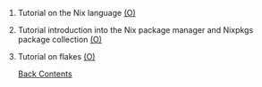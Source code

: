 1. Tutorial on the Nix language [(O)](https://nixcloud.io/tour/?id=introduction/nix)
2. Tutorial introduction into the Nix package manager and Nixpkgs package collection [(O)](https://nixos.org/guides/nix-pills/)
3. Tutorial on flakes [(O)](https://nixos-and-flakes.thiscute.world)

   [Back Contents](../README.md)
